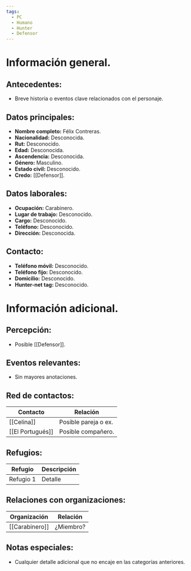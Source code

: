 ```yaml
---
tags:
  - PC
  - Humano
  - Hunter
  - Defensor
---
```

# Información general.

## Antecedentes:

- Breve historia o eventos clave relacionados con el personaje.
## Datos principales:

- **Nombre completo:** Félix Contreras.
- **Nacionalidad:** Desconocida.
- **Rut:** Desconocido.
- **Edad:** Desconocida.
- **Ascendencia:** Desconocida.
- **Género:** Masculino.
- **Estado civil:** Desconocido.
- **Credo:** [[Defensor]].

## Datos laborales:

- **Ocupación:** Carabinero.
- **Lugar de trabajo:** Desconocido.
- **Cargo:** Desconocido.
- **Teléfono:** Desconocido.
- **Dirección:** Desconocida.

## Contacto:

- **Teléfono móvil:** Desconocido.
- **Teléfono fijo:** Desconocido.
- **Domicilio:** Desconocido.
- **Hunter-net tag:** Desconocido.

# Información adicional.

## Percepción:

- Posible [[Defensor]].

## Eventos relevantes:

- Sin mayores anotaciones.

## Red de contactos:

| Contacto         | Relación             |
| ---------------- | -------------------- |
| [[Celina]]       | Posible pareja o ex. |
| [[El Portugués]] | Posible compañero.                     |

## Refugios:

| Refugio   | Descripción |
| --------- | ----------- |
| Refugio 1 | Detalle     |

## Relaciones con organizaciones:

| Organización   | Relación  |
|----------------|-----------|
| [[Carabinero]]     | ¿Miembro? |

## Notas especiales:

- Cualquier detalle adicional que no encaje en las categorías anteriores.